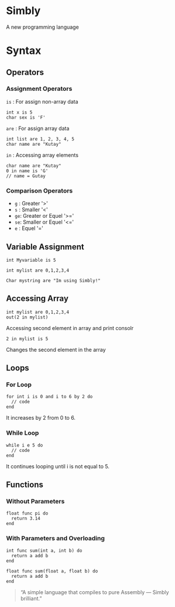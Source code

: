 # Simbly
  A new programming language

# Syntax

## Operators
### Assignment Operators
  `is`  : For assign non-array data
  ```
  int x is 5
  char sex is 'F'
  ```
  `are` : For assign array data
  ```
  int list are 1, 2, 3, 4, 5
  char name are "Kutay"
  ```
  `in`  : Accessing array elements
  ```
  char name are "Kutay"
  0 in name is 'G'
  // name = Gutay
  ```
### Comparison Operators
  - `g` : Greater '>'
  - `s` : Smaller '<'
  - `ge`: Greater or Equel '>='
  - `se`: Smaller or Equel '<='
  - `e` : Equel '='

## Variable Assignment
  ```
  int Myvariable is 5
  ```
  
  ```
  int mylist are 0,1,2,3,4
  ```
  
  ```
  Char mystring are "Im using Simbly!"
  ```

## Accessing Array
  ```
  int mylist are 0,1,2,3,4
  out(2 in mylist)
  ```
  Accessing second element in array and print consolr

  ```
  2 in mylist is 5
  ```
  Changes the second element in the array

## Loops
### For Loop
  ```
  for int i is 0 and i to 6 by 2 do
    // code
  end
  ```
  It increases by 2 from 0 to 6.

### While Loop
  ```
  while i e 5 do
    // code
  end
  ```
  It continues looping until i is not equal to 5.

## Functions
### Without Parameters
  ```
  float func pi do
    return 3.14
  end
  ```
### With Parameters and Overloading 
  ```
  int func sum(int a, int b) do
    return a add b
  end
  
  float func sum(float a, float b) do
    return a add b
  end
  ```

> “A simple language that compiles to pure Assembly — Simbly brilliant.”
 

